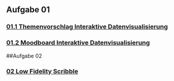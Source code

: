 
## Aufgabe 01
### [01.1 Themenvorschlag **Interaktive Datenvisualisierung**](Aufgaben/Aufgabe01/Themenvorschlag.md)
### [01.2 Moodboard **Interaktive Datenvisualisierung**](Aufgaben/Aufgabe01/Moodboard.png)

##Aufgabe 02
### [02 Low Fidelity Scribble](Aufgaben/Aufgabe02/lowfidscribble.jpg)
